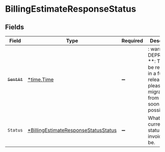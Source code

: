 # BillingEstimateResponseStatus


## Fields

| Field                                                                                                                   | Type                                                                                                                    | Required                                                                                                                | Description                                                                                                             | Example                                                                                                                 |
| ----------------------------------------------------------------------------------------------------------------------- | ----------------------------------------------------------------------------------------------------------------------- | ----------------------------------------------------------------------------------------------------------------------- | ----------------------------------------------------------------------------------------------------------------------- | ----------------------------------------------------------------------------------------------------------------------- |
| ~~`SentAt`~~                                                                                                            | [*time.Time](https://pkg.go.dev/time#Time)                                                                              | :heavy_minus_sign:                                                                                                      | : warning: ** DEPRECATED **: This will be removed in a future release, please migrate away from it as soon as possible. | 2020-04-09T18:14:30Z                                                                                                    |
| `Status`                                                                                                                | [*BillingEstimateResponseStatusStatus](../../models/shared/billingestimateresponsestatusstatus.md)                      | :heavy_minus_sign:                                                                                                      | What the current status of this invoice can be.                                                                         | Pending                                                                                                                 |